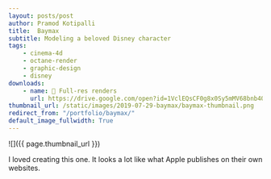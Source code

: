 ```yaml
---
layout: posts/post
author: Pramod Kotipalli
title:  Baymax
subtitle: Modeling a beloved Disney character
tags:
    - cinema-4d
    - octane-render
    - graphic-design
    - disney
downloads:
    - name: 💾 Full-res renders
      url: https://drive.google.com/open?id=1VclEQsCF0g8x0Sy5mMV68bnb4QTDHaJk
thumbnail_url: /static/images/2019-07-29-baymax/baymax-thumbnail.png
redirect_from: "/portfolio/baymax/"
default_image_fullwidth: True
---
```


![]({{ page.thumbnail_url }})

I loved creating this one. It looks a lot like what Apple publishes on their own websites.